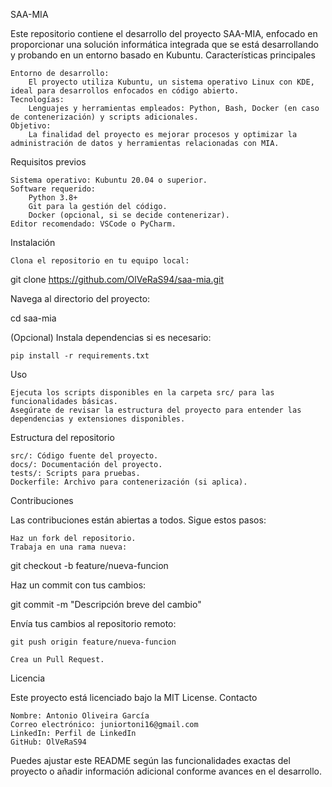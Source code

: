 SAA-MIA

Este repositorio contiene el desarrollo del proyecto SAA-MIA, enfocado en proporcionar una solución informática integrada que se está desarrollando y probando en un entorno basado en Kubuntu.
Características principales

    Entorno de desarrollo:
        El proyecto utiliza Kubuntu, un sistema operativo Linux con KDE, ideal para desarrollos enfocados en código abierto.
    Tecnologías:
        Lenguajes y herramientas empleados: Python, Bash, Docker (en caso de contenerización) y scripts adicionales.
    Objetivo:
        La finalidad del proyecto es mejorar procesos y optimizar la administración de datos y herramientas relacionadas con MIA.

Requisitos previos

    Sistema operativo: Kubuntu 20.04 o superior.
    Software requerido:
        Python 3.8+
        Git para la gestión del código.
        Docker (opcional, si se decide contenerizar).
    Editor recomendado: VSCode o PyCharm.

Instalación

    Clona el repositorio en tu equipo local:

git clone https://github.com/OlVeRaS94/saa-mia.git

Navega al directorio del proyecto:

cd saa-mia

(Opcional) Instala dependencias si es necesario:

    pip install -r requirements.txt

Uso

    Ejecuta los scripts disponibles en la carpeta src/ para las funcionalidades básicas.
    Asegúrate de revisar la estructura del proyecto para entender las dependencias y extensiones disponibles.

Estructura del repositorio

    src/: Código fuente del proyecto.
    docs/: Documentación del proyecto.
    tests/: Scripts para pruebas.
    Dockerfile: Archivo para contenerización (si aplica).

Contribuciones

Las contribuciones están abiertas a todos. Sigue estos pasos:

    Haz un fork del repositorio.
    Trabaja en una rama nueva:

git checkout -b feature/nueva-funcion

Haz un commit con tus cambios:

git commit -m "Descripción breve del cambio"

Envía tus cambios al repositorio remoto:

    git push origin feature/nueva-funcion

    Crea un Pull Request.

Licencia

Este proyecto está licenciado bajo la MIT License.
Contacto

    Nombre: Antonio Oliveira García
    Correo electrónico: juniortoni16@gmail.com
    LinkedIn: Perfil de LinkedIn
    GitHub: OlVeRaS94

Puedes ajustar este README según las funcionalidades exactas del proyecto o añadir información adicional conforme avances en el desarrollo.
